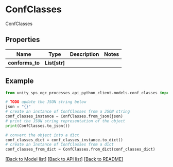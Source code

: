 # ConfClasses

ConfClasses

## Properties

Name | Type | Description | Notes
------------ | ------------- | ------------- | -------------
**conforms_to** | **List[str]** |  |

## Example

```python
from unity_sps_ogc_processes_api_python_client.models.conf_classes import ConfClasses

# TODO update the JSON string below
json = "{}"
# create an instance of ConfClasses from a JSON string
conf_classes_instance = ConfClasses.from_json(json)
# print the JSON string representation of the object
print(ConfClasses.to_json())

# convert the object into a dict
conf_classes_dict = conf_classes_instance.to_dict()
# create an instance of ConfClasses from a dict
conf_classes_from_dict = ConfClasses.from_dict(conf_classes_dict)
```
[[Back to Model list]](../README.md#documentation-for-models) [[Back to API list]](../README.md#documentation-for-api-endpoints) [[Back to README]](../README.md)
